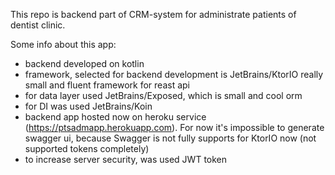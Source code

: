 This repo is backend part of CRM-system for administrate patients of dentist clinic.

Some info about this app:
- backend developed on kotlin
- framework, selected for backend development is JetBrains/KtorIO really small and fluent framework for reast api
- for data layer used JetBrains/Exposed, which is small and cool orm 
- for DI was used JetBrains/Koin
- backend app hosted now on heroku service (https://ptsadmapp.herokuapp.com). For now it's impossible to generate swagger ui, because Swagger is not fully supports for KtorIO now (not supported tokens completely)
- to increase server security, was used JWT token

